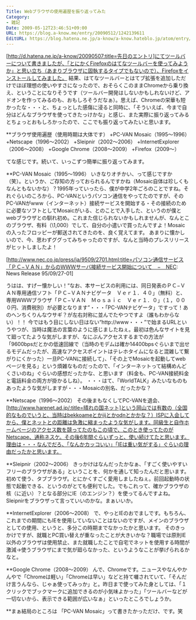 ```yaml
---
Title: Webブラウザの使用遍歴を振り返ってみた
Category:
- 雑記
Date: 2009-05-12T23:46:51+09:00
URL: https://blog.a-know.me/entry/20090512/1242139611
EditURL: https://blog.hatena.ne.jp/a-know/a-know.hateblo.jp/atom/entry/12921228815727980081
---
```


[http://d.hatena.ne.jp/a-know/20090507:title=先日のエントリ]にてツールバーについて書きましたが、「とにかくFirefoxのはてなツールバーを使ってみようか」と思い立ち（あまりブラウザに固執するタイプでもないので）、Firefoxをインストールしてみました。
結果、はてなツールバーとはてブ拡張を追加しただけでほぼ理想の使いやすさになったので、おそらくこのままChromeから乗り換え、ということになりそうです（ツールバー開発はしないかもしれないけど、アドオンを作ってみるのも、おもしろそうだなぁ）。思えば、Chromeの栄華も短かったな・・・と、ちょっとした感傷に浸ると同時に、「そういえば、今まで自分はどんなブラウザを使ってきたっけかな」と感じ、また実際に振り返ってみるとちょっとおもしろかったので、ここでも振り返ってみたいと思います。


**ブラウザ使用遍歴（使用時期は大体です）
+PC-VAN Mosaic（1995〜1996）
+Netscape（1996〜2002）
+Sleipnir（2002〜2006）
+InternetExplorer（2006〜2008）
+Google Chrome（2008〜2009）
+Firefox（2009〜）

てな感じです。続いて、いっこずつ簡単に振り返ってみます。


**PC-VAN Mosaic（1995〜1996）
いきなりオチかい、って感じですか（笑）。というか、ご存知の方っておられるんですかね（Mosaic自体は珍しくもなんともないかな）？1995年っていったら、僕が中学2年ごろのことですね。それぐらいのころから、PC-VANというパソコン通信をやってたのですが、そのPC-VANがwww（インターネット）接続サービスを開始する・その接続のために必要なソフトとしてMosaicがいる、とのことで入手した、というのが僕とwebブラウザとの馴れ初め。これまた信じられないかもしれませんが、なんとこのブラウザ、有料（\1,000）でして、自分の小遣いで買ったんですよ！Mosaicの入ったフロッピーが郵送されてきたのを、良く覚えてます。
あまりに懐かしいので、今、思わずググってみちゃったのですが、なんと当時のプレスリリースがヒットしましたよ！


[http://www.nec.co.jp/press/ja/9509/2701.html:title=パソコン通信サービス「ＰＣ−ＶＡＮ」からのＷＷＷサーバ接続サービス開始について　−　NEC: News Release 95/09/27-01]


うはは、すげー懐かしい！“なお、本サービスの利用には、同日発表のＰＣ−ＶＡＮ専用通信ソフト「ＰＣ−ＶＡＮナビゲータ　Ｖｅｒ１．４０」（無料）と、専用ＷＷＷブラウザ「ＰＣ−ＶＡＮ　Ｍｏｓａｉｃ　Ｖｅｒ１．０」（１，０００円、消費税別）が必要となります”・・・「PC-VANナビゲータ」ですって！あのヘンちくりんなウサギ？が左右対称に並んでたやつですよ（誰もわからない）！！
今ではもう目にしない日はない“http://www・・・”で始まるURLというやつが、当時は魔法の言葉のように感じましたねぇ。最初は色んなサイトを見て廻ってたような気がしますが、なにぶんアクセスするまでの方法が「9600bpsだとかの低速回線で（当時のモデムは確か14400bpsぐらいまで出せるモデムだったが、高速なアクセスポイントはテレホタイムになると混雑して繋がりにくかった）一旦PC-VANに接続して」、「その上でMosaicを起動してwebページを見る」という煩雑なものだったので、「インターネットって結構めんどくさいのね」ぐらいの感想だったかな、と思います（料金も、PC-VAN接続料金と電話料金の両方が掛かるしね）。
・・・はて、「WorldTALK」みたいなものもあったような気がしますが・・・Mosaicの別名、だったかな？


**Netscape（1996〜2002）
その後まもなくしてPC-VANを退会、[http://www.harenet.ad.jp/:title=晴れの国ネット]という岡山では有数の（全国的なものでいうと、当時はbekkoameとかiijとかodnとかかな？）ISPに入会してから、僕とネットとの距離は急激に縮まったような気がします。同級生と自作ホームページのアクセス数を競ってたのもこの頃で、このとき使ってたのがNetscape、通称ネスケ。その後6年間ぐらいずっと、使い続けてたと思います。理由は・・・なんでだろ、「なんかカッコいい」「IEは重い気がする」ぐらいの理由だったかと思います。


**Sleipnir（2002〜2006）
きっかけはなんだったかなぁ、「すごく使いやすいフリーのブラウザがある」ということを、何かを通して知ったんだと思います。初めて使う、タブブラウザ。とにかくすごく愛用しましたねぇ。前回起動時の状態で起動できる、というのがとても便利でした。でもこれって、確かブラウザの核（に近い）？となる部分にIE（のエンジン？）を使ってるんですよね。Sleipnirをブラウザって言っていいのかな。まぁいいか。


**InternetExplorer（2006〜2008）
で、やっとIEのおでましです。もちろん、これまでの期間にもIEを使用していないことはないのですが、メインのブラウザとしての使用、というと、多分この時期までなかったかと思います。
そのきっかけですが、就職とPC買い替えが重なったことが大きいかな？職場では原則IE以外のブラウザは使用禁止、また就職したことで自宅でネットを使用する時間が激減→使うブラウザにまで気が廻らなかった、というようなことが挙げられるかなと。


**Google Chrome（2008〜2009）
んで、Chromeです。ニュースやなんやかんやで「Chromeは軽い」「Chromeは早い」などと持て囃されていて、「そんだけ言うんなら、じゃぁ使ってみっか」と。昨日まで使ってみた身としては、「１クリックでブックマークに追加できるのが小気味よかった」「ツールバーなどが一切ないから、表示できる範囲が広いなぁ」といったところでしょうか。


**まぁ結局のところは
「PC-VAN Mosaic」って書きたかっただけ、です。笑


<script src="https://moshi-moshi.moshimo.works/moshimoshi/a_know_blog/20090512-1242139611?title=Web%E3%83%96%E3%83%A9%E3%82%A6%E3%82%B6%E3%81%AE%E4%BD%BF%E7%94%A8%E9%81%8D%E6%AD%B4%E3%82%92%E6%8C%AF%E3%82%8A%E8%BF%94%E3%81%A3%E3%81%A6%E3%81%BF%E3%81%9F"></script>
